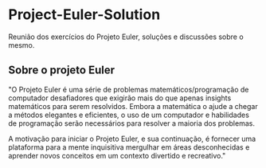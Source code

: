 # Project-Euler-Solution
Reunião dos exercícios do Projeto Euler, soluções e discussões sobre o mesmo. 

## Sobre o projeto Euler 
"O Projeto Euler é uma série de problemas matemáticos/programação de computador desafiadores que exigirão mais do que apenas insights matemáticos para serem resolvidos. Embora a matemática o ajude a chegar a métodos elegantes e eficientes, o uso de um computador e habilidades de programação serão necessários para resolver a maioria dos problemas.

A motivação para iniciar o Projeto Euler, e sua continuação, é fornecer uma plataforma para a mente inquisitiva mergulhar em áreas desconhecidas e aprender novos conceitos em um contexto divertido e recreativo."

